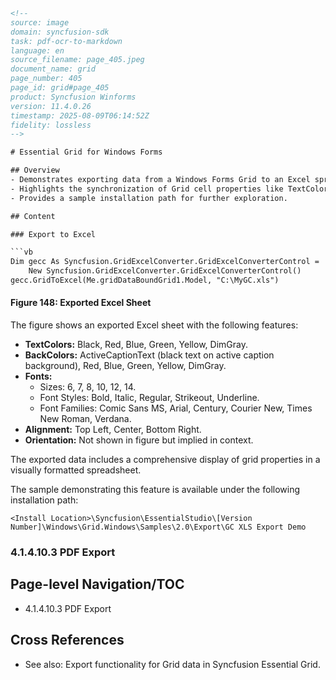 ```html
<!--
source: image
domain: syncfusion-sdk
task: pdf-ocr-to-markdown
language: en
source_filename: page_405.jpeg
document_name: grid
page_number: 405
page_id: grid#page_405
product: Syncfusion Winforms
version: 11.4.0.26
timestamp: 2025-08-09T06:14:52Z
fidelity: lossless
-->

# Essential Grid for Windows Forms

## Overview
- Demonstrates exporting data from a Windows Forms Grid to an Excel spreadsheet.
- Highlights the synchronization of Grid cell properties like TextColor, BackColor, Font, and Alignment to Excel cells.
- Provides a sample installation path for further exploration.

## Content

### Export to Excel

```vb
Dim gecc As Syncfusion.GridExcelConverter.GridExcelConverterControl =
    New Syncfusion.GridExcelConverter.GridExcelConverterControl()
gecc.GridToExcel(Me.gridDataBoundGrid1.Model, "C:\MyGC.xls")
```

#### Figure 148: Exported Excel Sheet
The figure shows an exported Excel sheet with the following features:

- **TextColors:** Black, Red, Blue, Green, Yellow, DimGray.
- **BackColors:** ActiveCaptionText (black text on active caption background), Red, Blue, Green, Yellow, DimGray.
- **Fonts:** 
  - Sizes: 6, 7, 8, 10, 12, 14.
  - Font Styles: Bold, Italic, Regular, Strikeout, Underline.
  - Font Families: Comic Sans MS, Arial, Century, Courier New, Times New Roman, Verdana.
- **Alignment:** Top Left, Center, Bottom Right.
- **Orientation:** Not shown in figure but implied in context.

The exported data includes a comprehensive display of grid properties in a visually formatted spreadsheet.

The sample demonstrating this feature is available under the following installation path:
```
<Install Location>\Syncfusion\EssentialStudio\[Version Number]\Windows\Grid.Windows\Samples\2.0\Export\GC XLS Export Demo
```

### 4.1.4.10.3 PDF Export

## Page-level Navigation/TOC
- 4.1.4.10.3 PDF Export

## Cross References
- See also: Export functionality for Grid data in Syncfusion Essential Grid.

<!-- tags: [syncfusion, winforms, grid, export, excel, pdf, sample, essential grid, windows forms] keywords: [export, spreadsheet, textcolor, backcolor, font, alignment, orientation, grid to excel, pdf export, GC XLS Export Demo] -->
```
